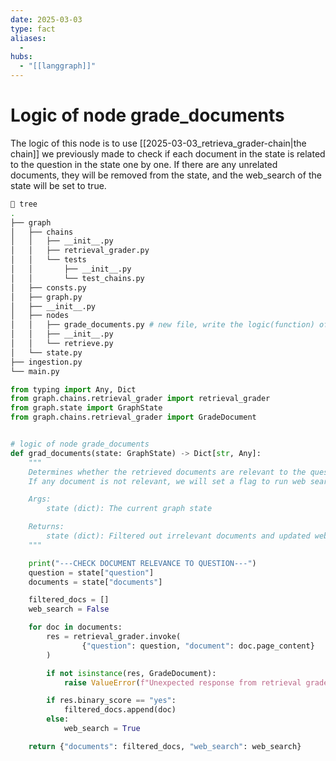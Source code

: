 ```yaml
---
date: 2025-03-03
type: fact
aliases:
  -
hubs:
  - "[[langgraph]]"
---
```


# Logic of node grade_documents

The logic of this node is to use [[2025-03-03_retrieva_grader-chain|the chain]] we previously made to check if each document in the state is related to the question in the state one by one. If there are any unrelated documents, they will be removed from the state, and the web_search of the state will be set to true.

```sh
 tree
.
├── graph
│   ├── chains
│   │   ├── __init__.py
│   │   ├── retrieval_grader.py
│   │   └── tests
│   │       ├── __init__.py
│   │       └── test_chains.py
│   ├── consts.py
│   ├── graph.py
│   ├── __init__.py
│   ├── nodes
│   │   ├── grade_documents.py # new file, write the logic(function) of node `grade_documents`
│   │   ├── __init__.py
│   │   └── retrieve.py
│   └── state.py
├── ingestion.py
└── main.py

```

```py
from typing import Any, Dict
from graph.chains.retrieval_grader import retrieval_grader
from graph.state import GraphState
from graph.chains.retrieval_grader import GradeDocument


# logic of node grade_documents
def grad_documents(state: GraphState) -> Dict[str, Any]:
    """
    Determines whether the retrieved documents are relevant to the question.
    If any document is not relevant, we will set a flag to run web search.

    Args:
        state (dict): The current graph state

    Returns:
        state (dict): Filtered out irrelevant documents and updated web_search state
    """

    print("---CHECK DOCUMENT RELEVANCE TO QUESTION---")
    question = state["question"]
    documents = state["documents"]

    filtered_docs = []
    web_search = False

    for doc in documents:
        res = retrieval_grader.invoke(
                {"question": question, "document": doc.page_content}
        )

        if not isinstance(res, GradeDocument):
            raise ValueError(f"Unexpected response from retrieval grader: {res}")

        if res.binary_score == "yes":
            filtered_docs.append(doc)
        else:
            web_search = True

    return {"documents": filtered_docs, "web_search": web_search}
            
```
